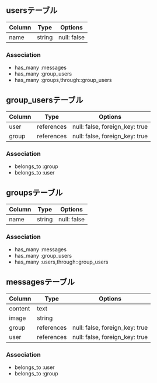 ## usersテーブル

|Column|Type|Options|
|------|----|-------|
|name |string|null: false|

### Association
- has_many :messages
- has_many :group_users
- has_many :groups,through::group_users

## group_usersテーブル

|Column|Type|Options|
|------|----|-------|
|user  |references|null: false, foreign_key: true|
|group |references|null: false, foreign_key: true|

### Association
- belongs_to :group
- belongs_to :user

## groupsテーブル

|Column|Type|Options|
|------|----|-------|
|name  |string|null: false|


### Association
- has_many :messages
- has_many :group_users
- has_many :users,through::group_users

## messagesテーブル

|Column|Type|Options|
|------|----|-------|
|content|text|      |
|image |string|　　　|
|group |references|null: false, foreign_key: true|
|user  |references|null: false, foreign_key: true|

### Association
- belongs_to :user
- belongs_to :group